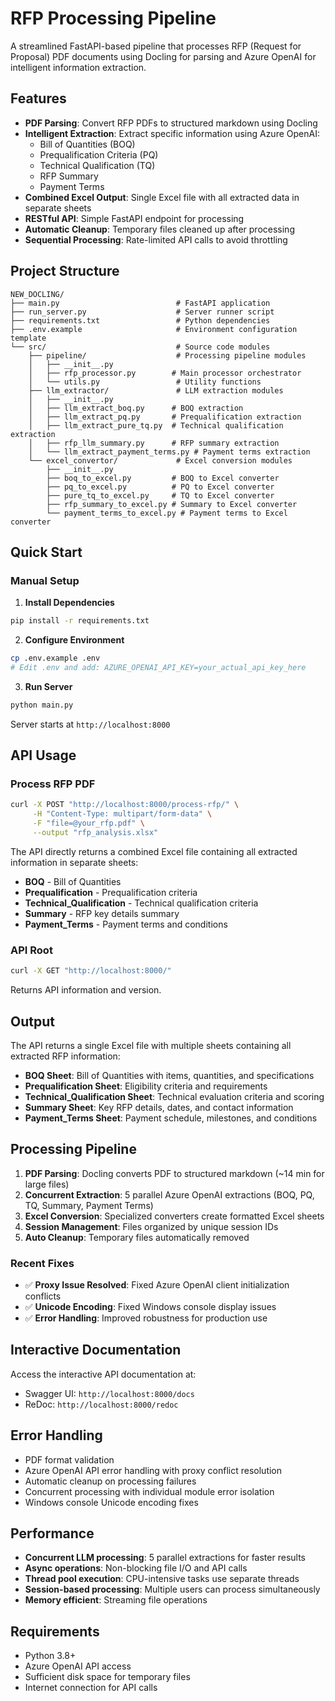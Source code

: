 # RFP Processing Pipeline

A streamlined FastAPI-based pipeline that processes RFP (Request for Proposal) PDF documents using Docling for parsing and Azure OpenAI for intelligent information extraction.

## Features

- **PDF Parsing**: Convert RFP PDFs to structured markdown using Docling
- **Intelligent Extraction**: Extract specific information using Azure OpenAI:
  - Bill of Quantities (BOQ)
  - Prequalification Criteria (PQ)
  - Technical Qualification (TQ)
  - RFP Summary
  - Payment Terms
- **Combined Excel Output**: Single Excel file with all extracted data in separate sheets
- **RESTful API**: Simple FastAPI endpoint for processing
- **Automatic Cleanup**: Temporary files cleaned up after processing
- **Sequential Processing**: Rate-limited API calls to avoid throttling

## Project Structure

```
NEW_DOCLING/
├── main.py                          # FastAPI application
├── run_server.py                    # Server runner script
├── requirements.txt                 # Python dependencies
├── .env.example                     # Environment configuration template
└── src/                             # Source code modules
    ├── pipeline/                    # Processing pipeline modules
    │   ├── __init__.py
    │   ├── rfp_processor.py        # Main processor orchestrator
    │   └── utils.py                 # Utility functions
    ├── llm_extractor/               # LLM extraction modules
    │   ├── __init__.py
    │   ├── llm_extract_boq.py      # BOQ extraction
    │   ├── llm_extract_pq.py       # Prequalification extraction
    │   ├── llm_extract_pure_tq.py  # Technical qualification extraction
    │   ├── rfp_llm_summary.py      # RFP summary extraction
    │   └── llm_extract_payment_terms.py # Payment terms extraction
    └── excel_convertor/             # Excel conversion modules
        ├── __init__.py
        ├── boq_to_excel.py         # BOQ to Excel converter
        ├── pq_to_excel.py          # PQ to Excel converter
        ├── pure_tq_to_excel.py     # TQ to Excel converter
        ├── rfp_summary_to_excel.py # Summary to Excel converter
        └── payment_terms_to_excel.py # Payment terms to Excel converter
```

## Quick Start

### Manual Setup

1. **Install Dependencies**
```bash
pip install -r requirements.txt
```

2. **Configure Environment**
```bash
cp .env.example .env
# Edit .env and add: AZURE_OPENAI_API_KEY=your_actual_api_key_here
```

3. **Run Server**
```bash
python main.py
```

Server starts at `http://localhost:8000`

## API Usage

### Process RFP PDF

```bash
curl -X POST "http://localhost:8000/process-rfp/" \
     -H "Content-Type: multipart/form-data" \
     -F "file=@your_rfp.pdf" \
     --output "rfp_analysis.xlsx"
```

The API directly returns a combined Excel file containing all extracted information in separate sheets:
- **BOQ** - Bill of Quantities
- **Prequalification** - Prequalification criteria
- **Technical_Qualification** - Technical qualification criteria
- **Summary** - RFP key details summary
- **Payment_Terms** - Payment terms and conditions

### API Root

```bash
curl -X GET "http://localhost:8000/"
```

Returns API information and version.

## Output

The API returns a single Excel file with multiple sheets containing all extracted RFP information:

- **BOQ Sheet**: Bill of Quantities with items, quantities, and specifications
- **Prequalification Sheet**: Eligibility criteria and requirements
- **Technical_Qualification Sheet**: Technical evaluation criteria and scoring
- **Summary Sheet**: Key RFP details, dates, and contact information
- **Payment_Terms Sheet**: Payment schedule, milestones, and conditions

## Processing Pipeline

1. **PDF Parsing**: Docling converts PDF to structured markdown (~14 min for large files)
2. **Concurrent Extraction**: 5 parallel Azure OpenAI extractions (BOQ, PQ, TQ, Summary, Payment Terms)
3. **Excel Conversion**: Specialized converters create formatted Excel sheets
4. **Session Management**: Files organized by unique session IDs
5. **Auto Cleanup**: Temporary files automatically removed

### Recent Fixes
- ✅ **Proxy Issue Resolved**: Fixed Azure OpenAI client initialization conflicts
- ✅ **Unicode Encoding**: Fixed Windows console display issues
- ✅ **Error Handling**: Improved robustness for production use

## Interactive Documentation

Access the interactive API documentation at:
- Swagger UI: `http://localhost:8000/docs`
- ReDoc: `http://localhost:8000/redoc`

## Error Handling

- PDF format validation
- Azure OpenAI API error handling with proxy conflict resolution
- Automatic cleanup on processing failures
- Concurrent processing with individual module error isolation
- Windows console Unicode encoding fixes

## Performance

- **Concurrent LLM processing**: 5 parallel extractions for faster results
- **Async operations**: Non-blocking file I/O and API calls
- **Thread pool execution**: CPU-intensive tasks use separate threads
- **Session-based processing**: Multiple users can process simultaneously
- **Memory efficient**: Streaming file operations

## Requirements

- Python 3.8+
- Azure OpenAI API access
- Sufficient disk space for temporary files
- Internet connection for API calls
